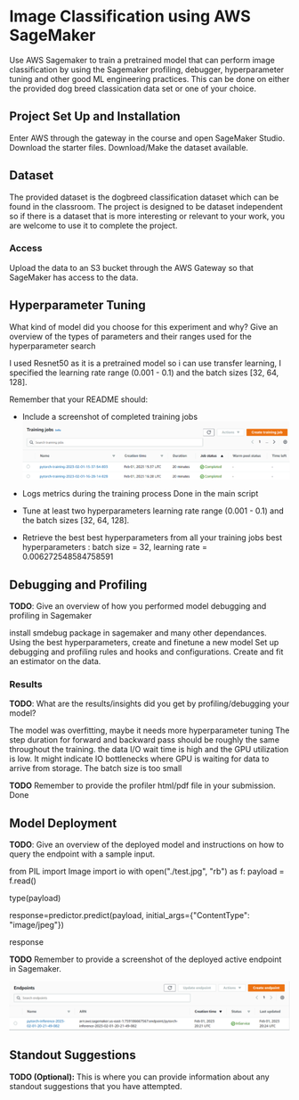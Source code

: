 # Image Classification using AWS SageMaker

Use AWS Sagemaker to train a pretrained model that can perform image classification by using the Sagemaker profiling, debugger, hyperparameter tuning and other good ML engineering practices. This can be done on either the provided dog breed classication data set or one of your choice.

## Project Set Up and Installation
Enter AWS through the gateway in the course and open SageMaker Studio. 
Download the starter files.
Download/Make the dataset available. 

## Dataset
The provided dataset is the dogbreed classification dataset which can be found in the classroom.
The project is designed to be dataset independent so if there is a dataset that is more interesting or relevant to your work, you are welcome to use it to complete the project.

### Access
Upload the data to an S3 bucket through the AWS Gateway so that SageMaker has access to the data. 

## Hyperparameter Tuning
What kind of model did you choose for this experiment and why? Give an overview of the types of parameters and their ranges used for the hyperparameter search

I used Resnet50 as it is a pretrained model so i can use transfer learning, I specified the learning rate range (0.001 - 0.1) and the batch sizes [32, 64, 128].

Remember that your README should:
- Include a screenshot of completed training jobs
![training job.png](https://github.com/mohanad442/AWS-Machine-Learning-Engineer-Nanodegree/blob/main/Image%20Classification%20using%20AWS%20SageMaker/training%20job.PNG)

- Logs metrics during the training process
Done in the main script

- Tune at least two hyperparameters
learning rate range (0.001 - 0.1) and the batch sizes [32, 64, 128].

- Retrieve the best best hyperparameters from all your training jobs
best hyperparameters : batch size = 32, learning rate = 0.006272548584758591

## Debugging and Profiling
**TODO**: Give an overview of how you performed model debugging and profiling in Sagemaker

install smdebug package in sagemaker and many other dependances.
Using the best hyperparameters, create and finetune a new model
Set up debugging and profiling rules and hooks and configurations.
Create and fit an estimator on the data.


### Results
**TODO**: What are the results/insights did you get by profiling/debugging your model?

The model was overfitting, maybe it needs more hyperparameter tuning
The step duration for forward and backward pass should be roughly the same throughout the training.
the data I/O wait time is high and the GPU utilization is low. It might indicate IO bottlenecks where GPU is waiting for data to arrive from storage.
The batch size is too small


**TODO** Remember to provide the profiler html/pdf file in your submission.
Done


## Model Deployment
**TODO**: Give an overview of the deployed model and instructions on how to query the endpoint with a sample input.

from PIL import Image
import io
with open("./test.jpg", "rb") as f:
    payload = f.read()
    
type(payload)

response=predictor.predict(payload, initial_args={"ContentType": "image/jpeg"})

response

**TODO** Remember to provide a screenshot of the deployed active endpoint in Sagemaker.

![endpoint](https://github.com/mohanad442/AWS-Machine-Learning-Engineer-Nanodegree/blob/main/Image%20Classification%20using%20AWS%20SageMaker/endpoint.PNG)

## Standout Suggestions
**TODO (Optional):** This is where you can provide information about any standout suggestions that you have attempted.
